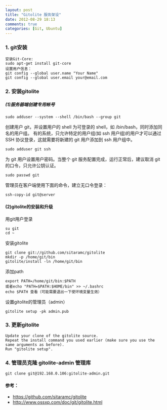 ```yaml
---
layout: post
title: "Gitolite 服务架设"
date: 2012-08-29 18:13
comments: true
categories: [Git, Ubuntu]
---
```


### 1. git安装

    安装Git-Core:
    sudo apt-get install git-core
    设置用户信息：
    git config --global user.name "Your Name"
    git config --global user.email your@email.com

### 2. 安装gitolite
##### (1)服务器端创建专用帐号

    sudo adduser --system --shell /bin/bash --group git

创建用户 git，并设置用户的 shell 为可登录的 shell，如 /bin/bash，同时添加同名的用户组。
有的系统，只允许特定的用户组(如 ssh 用户组)的用户才可以通过 SSH 协议登录，这就需要将新建的 git 用户添加到 ssh 用户组中。

    sudo adduser git ssh

为 git 用户设置用户密码。当整个 git 服务配置完成，运行正常后，建议取消 git 的口令，只允许公钥认证。

    sudo passwd git

管理员在客户端使用下面的命令，建立无口令登录：

    ssh-copy-id git@server

#### (2)gitolite的安装和升级
用git用户登录

    su git
    cd ~

安装gitolite

    git clone git://github.com/sitaramc/gitolite
    mkdir -p /home/git/bin
    gitolite/install -ln /home/git/bin

添加path

    export PATH=/home/git/bin:$PATH
    或者echo "PATH=$PATH:$HOME/bin" >> ~/.bashrc
    echo $PATH 查看（可能需要退出一下使环境变量生效）

设置gitolite的管理员（admin）

    gitolite setup -pk admin.pub

### 3. 更新gitolite

    Update your clone of the gitolite source.
    Repeat the install command you used earlier (make sure you use the same arguments as before).
    Run "gitolite setup".

### 4. 管理员克隆 gitolite-admin 管理库

    git clone git@192.168.0.106:gitolite-admin.git

#### 参考：
* https://github.com/sitaramc/gitolite
* http://www.ossxp.com/doc/git/gitolite.html

